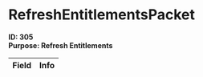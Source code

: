 # RefreshEntitlementsPacket

**ID: 305**  
**Purpose: Refresh Entitlements**  

<table><thead><tr><th>Field</th><th>Info</th></tr></thead><tbody>
</tbody></table>